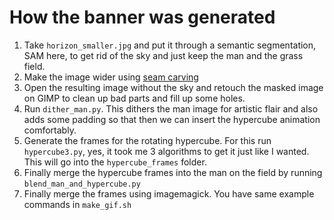 # How the banner was generated

1. Take `horizon_smaller.jpg` and put it through a semantic segmentation, SAM
   here, to get rid of the sky and just keep the man and the grass field.
2. Make the image wider using [seam carving](https://seamcarving.vercel.app/)
3. Open the resulting image without the sky and retouch the masked image on
   GIMP to clean up bad parts and fill up some holes.
4. Run `dither_man.py`. This dithers the man image for artistic flair and also
   adds some padding so that then we can insert the hypercube animation
comfortably.
5. Generate the frames for the rotating hypercube. For this run
   `hypercube3.py`, yes, it took me 3 algorithms to get it just like I wanted.
This will go into the `hypercube_frames` folder.
6. Finally merge the hypercube frames into the man on the field by running
   `blend_man_and_hypercube.py`
7. Finally merge the frames using imagemagick. You have same example commands
   in `make_gif.sh`
